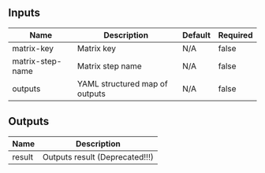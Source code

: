 <!-- markdownlint-disable -->

## Inputs

| Name | Description | Default | Required |
|------|-------------|---------|----------|
| matrix-key | Matrix key | N/A | false |
| matrix-step-name | Matrix step name | N/A | false |
| outputs | YAML structured map of outputs | N/A | false |


## Outputs

| Name | Description |
|------|-------------|
| result | Outputs result (Deprecated!!!) |
<!-- markdownlint-restore -->
